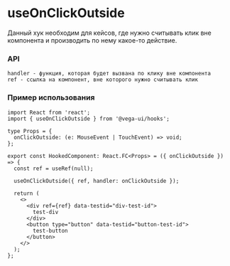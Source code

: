 # useOnClickOutside

Данный хук необходим для кейсов, где нужно считывать клик вне компонента и производить по нему какое-то действие.

### API

```
handler - функция, которая будет вызвана по клику вне компонента
ref - ссылка на компонент, вне которого нужно считывать клик
```

### Пример использования

```tsx
import React from 'react';
import { useOnClickOutside } from '@vega-ui/hooks';

type Props = {
  onClickOutside: (e: MouseEvent | TouchEvent) => void;
};

export const HookedComponent: React.FC<Props> = ({ onClickOutside }) => {
  const ref = useRef(null);

  useOnClickOutside({ ref, handler: onClickOutside });

  return (
    <>
      <div ref={ref} data-testid="div-test-id">
        test-div
      </div>
      <button type="button" data-testid="button-test-id">
        test-button
      </button>
    </>
  );
};
```
